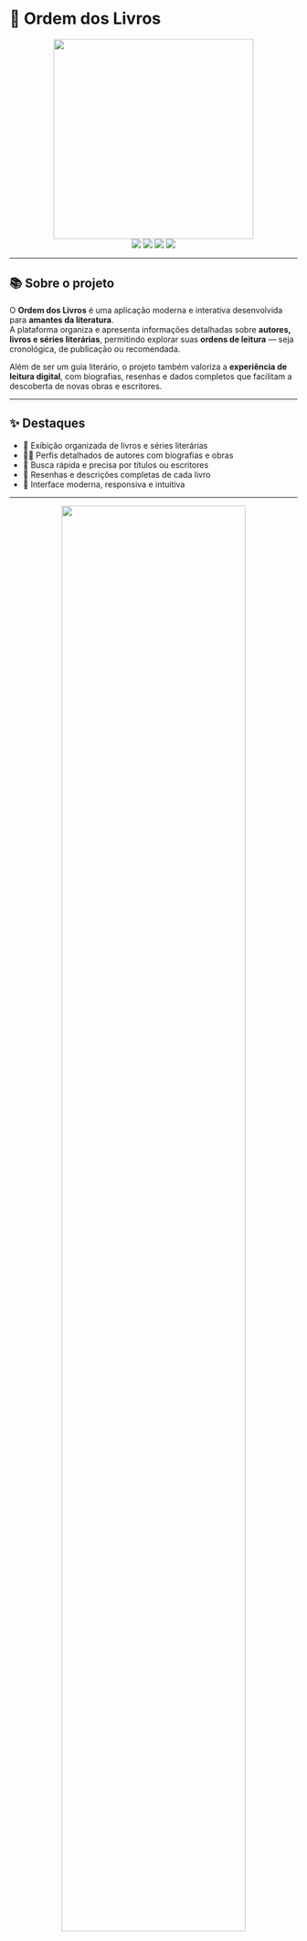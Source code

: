# 📖 Ordem dos Livros

<div align="center">
  <img src="https://github.com/portfolio-projetos-dev/ordem-livros/raw/main/.gitassets/capa.png" width="350" />
</div>

<div align="center">
  <img src="https://img.shields.io/badge/next.js-%23000000.svg?style=for-the-badge&logo=nextdotjs&logoColor=white" />
  <img src="https://img.shields.io/badge/typescript-%23007ACC.svg?style=for-the-badge&logo=typescript&logoColor=white" />
  <img src="https://img.shields.io/badge/react-%2320232a.svg?style=for-the-badge&logo=react&logoColor=%2361DAFB" />
  <img src="https://img.shields.io/badge/node.js-%2343853D.svg?style=for-the-badge&logo=node.js&logoColor=white" />
</div>

---

## 📚 Sobre o projeto

O **Ordem dos Livros** é uma aplicação moderna e interativa desenvolvida para **amantes da literatura**.  
A plataforma organiza e apresenta informações detalhadas sobre **autores, livros e séries literárias**, permitindo explorar suas **ordens de leitura** — seja cronológica, de publicação ou recomendada.  

Além de ser um guia literário, o projeto também valoriza a **experiência de leitura digital**, com biografias, resenhas e dados completos que facilitam a descoberta de novas obras e escritores.

---

## ✨ Destaques

- 📖 Exibição organizada de livros e séries literárias  
- 👩‍💼 Perfis detalhados de autores com biografias e obras  
- 🔎 Busca rápida e precisa por títulos ou escritores  
- 💬 Resenhas e descrições completas de cada livro  
- 📱 Interface moderna, responsiva e intuitiva  

---

<div align="center">
  <img src="https://github.com/gabscarlos/ordem-dos-livros/raw/main/.gitassets/2.jpg" width="80%" />
</div>

---

## 🚀 Acesse agora

👉 **[Visitar Ordem dos Livros](https://ordemdoslivros.vercel.app)**  

---

## 🧠 Tecnologias utilizadas

- Next.js  
- TypeScript  
- React  
- Node.js  
- CSS3 / HTML5  

---

<div align="center">
  <sub>Projeto desenvolvido por <strong>Gabriel Carlos</strong> — veja mais em <a href="https://gabscarlos.vercel.app/" target="_blank">meu portfólio</a> 🎨</sub>
</div>
